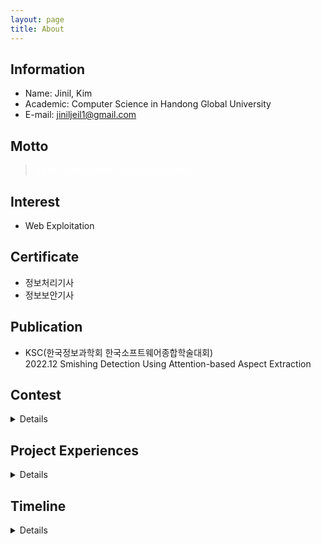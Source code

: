 ```yaml
---
layout: page
title: About
---
```


## Information  
- Name: Jinil, Kim 
- Academic: Computer Science in Handong Global University
- E-mail: jiniljeil1@gmail.com

## Motto
> <p style="color: white">Be the person who can help someone</p>

## Interest
- Web Exploitation

## Certificate
- 정보처리기사
- 정보보안기사

## Publication
- KSC(한국정보과학회 한국소프트웨어종합학술대회)   
    2022.12 Smishing Detection Using Attention-based Aspect Extraction  

## Contest  
<details>
    <summary>Details</summary><br>
    <ul>
        <li>2022.12 CapStone Festival 우수상 </li>
        <li>2022.12 교내 창업 경진대회 3등</li>
        <li>2022.11 교내 프로그래밍 경진대회 장려상</li>
        <li>2022.10 TOPCIT 하반기 정기평가 우수상</li>
        <li>2022.10 ACM-ICPC 교내 은상</li>
        <li>2022.05 대경권 프로그래밍 경진대회 장려상</li>
        <li>2021.11 SW Festival 애플리케이션 개발 부분 장려상</li>
        <li>2021.11 교내 프로그래밍 경진대회 장려상</li>
        <li>2021.10 ACM-ICPC 교내 은상</li>
        <li>2021.08 SW 개발보안 경진대회 본선 진출</li>
        <li>2020.09 SW 교육 동영상 공모전 우수상</li>
        <li>2019.11 교내 C 프로그래밍 경진대회 우수상</li>
        <li>2019.11 SW Festival 애플리케이션 개발 부분 장려상</li>
    </ul>
</details>

## Project Experiences  
<details>
    <summary>Details</summary><br>
    <ul>
        <li>2022.03 ~ 2023.01	"Smishing Detection" Model Research & Android Application</li>
        <li>2022.11 ~ 2022.12 Network IDS using Neural Network</li>
        <li>2022.05 ~ 2022.06 Elevator</li>
        <li>2022.04 ~ 2022.06 J-Diagram [VSCode Extension] </li>
        <li>2021.11 ~ 2021.12 Mobile Car System GUI Program (IoT) </li>
        <li>2021.08 ~ 2021.12 C/C++ Fuzzing Framework</li>
        <li>2021.05 ~ 2021.06 "Place of meeting" Android Application</li>
        <li>2020.08 ~ 2020.9 DVWA PenTesting (Web Security)</li>
        <li>2020.06 ~ 2020.07 Java GUI Projects (Calculator, Image editor, Paint board, Connect6)</li>
        <li>2019.08 ~ 2019.11 "HGU Shop" Android Application</li>
    </ul>
</details>


## Timeline   
<details>
    <summary>Details</summary><br>
    <ul>
        <li>2023.03.20 ~ 2024.12.19 공군 정보보호병</li>
        <li>2023.01 GHOST GBC 알고리즘 매니저</li>
        <li>2022.09 ~ 2022.12 컴퓨터 구조 TA(Teaching Assistant)</li>
        <li>2022.07 GHOST GBC 보안 매니저</li>
        <li>2022.03 ~ 2022.06 데이터 구조 TA(Teaching Assistant)</li>
        <li>2022.01 GHOST GBC 보안 매니저</li>
        <li>2022.09 ~ 2022.12 C 프로그래밍 실습 TA(Teaching Assistant)</li>
        <li>2022.09 ~ 2022.12 SW 교육 봉사 경주고</li>
        <li>2021.07 GHOST GBC 보안 매니저</li>
        <li>2021.07 xv6 Kernal Study 참여</li>
        <li>2021.03 ~ 2021.06 GHOST 회장</li>
        <li>2021.03 ~ 2021.06 GHOST 보안 프로젝트 매니저</li>
        <li>2021.12 ~ 2021.01 S-Lab Study 참여</li>
        <li>2020.09 ~ 2020.12 앱 프로그래밍 TA(Teaching Assistant)</li>
        <li>2020.09 ~ 2020.12 GHOST 보안 프로젝트 매니저</li>
        <li>2020.06 ~ 2020.07 Java GUI Programming Camp 참여</li>
        <li>2019.12 C 프로그래밍 심화 캠프 참여</li>
        <li>2019.06 ~ 2019.08 GBC (Ghost Basic Course) 참여</li>
        <li>2019.03 전산 동아리 GHOST </li>
    </ul>
</details>

